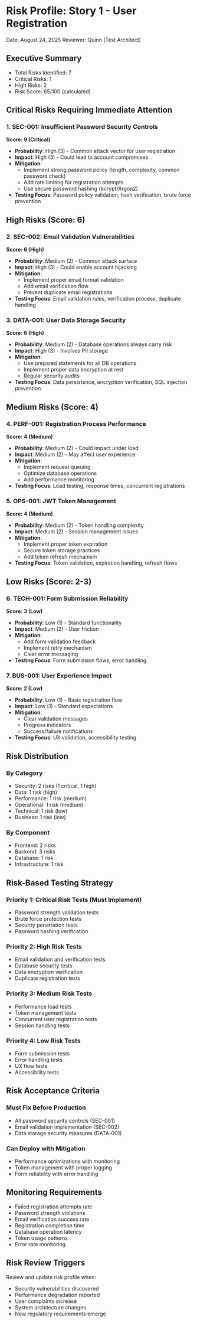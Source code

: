 # Risk Profile: Story 1 - User Registration

Date: August 24, 2025
Reviewer: Quinn (Test Architect)

## Executive Summary

- Total Risks Identified: 7
- Critical Risks: 1
- High Risks: 2
- Risk Score: 65/100 (calculated)

## Critical Risks Requiring Immediate Attention

### 1. SEC-001: Insufficient Password Security Controls

**Score: 9 (Critical)**
- **Probability**: High (3) - Common attack vector for user registration
- **Impact**: High (3) - Could lead to account compromises
- **Mitigation**:
  - Implement strong password policy (length, complexity, common password check)
  - Add rate limiting for registration attempts
  - Use secure password hashing (bcrypt/Argon2)
- **Testing Focus**: Password policy validation, hash verification, brute force prevention

## High Risks (Score: 6)

### 2. SEC-002: Email Validation Vulnerabilities

**Score: 6 (High)**
- **Probability**: Medium (2) - Common attack surface
- **Impact**: High (3) - Could enable account hijacking
- **Mitigation**:
  - Implement proper email format validation
  - Add email verification flow
  - Prevent duplicate email registrations
- **Testing Focus**: Email validation rules, verification process, duplicate handling

### 3. DATA-001: User Data Storage Security

**Score: 6 (High)**
- **Probability**: Medium (2) - Database operations always carry risk
- **Impact**: High (3) - Involves PII storage
- **Mitigation**:
  - Use prepared statements for all DB operations
  - Implement proper data encryption at rest
  - Regular security audits
- **Testing Focus**: Data persistence, encryption verification, SQL injection prevention

## Medium Risks (Score: 4)

### 4. PERF-001: Registration Process Performance

**Score: 4 (Medium)**
- **Probability**: Medium (2) - Could impact under load
- **Impact**: Medium (2) - May affect user experience
- **Mitigation**:
  - Implement request queuing
  - Optimize database operations
  - Add performance monitoring
- **Testing Focus**: Load testing, response times, concurrent registrations

### 5. OPS-001: JWT Token Management

**Score: 4 (Medium)**
- **Probability**: Medium (2) - Token handling complexity
- **Impact**: Medium (2) - Session management issues
- **Mitigation**:
  - Implement proper token expiration
  - Secure token storage practices
  - Add token refresh mechanism
- **Testing Focus**: Token validation, expiration handling, refresh flows

## Low Risks (Score: 2-3)

### 6. TECH-001: Form Submission Reliability

**Score: 3 (Low)**
- **Probability**: Low (1) - Standard functionality
- **Impact**: Medium (2) - User friction
- **Mitigation**:
  - Add form validation feedback
  - Implement retry mechanism
  - Clear error messaging
- **Testing Focus**: Form submission flows, error handling

### 7. BUS-001: User Experience Impact

**Score: 2 (Low)**
- **Probability**: Low (1) - Basic registration flow
- **Impact**: Low (1) - Standard expectations
- **Mitigation**:
  - Clear validation messages
  - Progress indicators
  - Success/failure notifications
- **Testing Focus**: UX validation, accessibility testing

## Risk Distribution

### By Category
- Security: 2 risks (1 critical, 1 high)
- Data: 1 risk (high)
- Performance: 1 risk (medium)
- Operational: 1 risk (medium)
- Technical: 1 risk (low)
- Business: 1 risk (low)

### By Component
- Frontend: 2 risks
- Backend: 3 risks
- Database: 1 risk
- Infrastructure: 1 risk

## Risk-Based Testing Strategy

### Priority 1: Critical Risk Tests (Must Implement)
- Password strength validation tests
- Brute force protection tests
- Security penetration tests
- Password hashing verification

### Priority 2: High Risk Tests
- Email validation and verification tests
- Database security tests
- Data encryption verification
- Duplicate registration tests

### Priority 3: Medium Risk Tests
- Performance load tests
- Token management tests
- Concurrent user registration tests
- Session handling tests

### Priority 4: Low Risk Tests
- Form submission tests
- Error handling tests
- UX flow tests
- Accessibility tests

## Risk Acceptance Criteria

### Must Fix Before Production
- All password security controls (SEC-001)
- Email validation implementation (SEC-002)
- Data storage security measures (DATA-001)

### Can Deploy with Mitigation
- Performance optimizations with monitoring
- Token management with proper logging
- Form reliability with error handling

## Monitoring Requirements

- Failed registration attempts rate
- Password strength violations
- Email verification success rate
- Registration completion time
- Database operation latency
- Token usage patterns
- Error rate monitoring

## Risk Review Triggers

Review and update risk profile when:
- Security vulnerabilities discovered
- Performance degradation reported
- User complaints increase
- System architecture changes
- New regulatory requirements emerge
